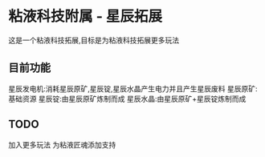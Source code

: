 # 粘液科技附属 - 星辰拓展
这是一个粘液科技拓展,目标是为粘液科技拓展更多玩法

## 目前功能
星辰发电机:消耗星辰原矿,星辰锭,星辰水晶产生电力并且产生星辰废料
星辰原矿:基础资源
星辰锭:由星辰原矿炼制而成
星辰水晶:由星辰原矿+星辰锭炼制而成

## TODO
加入更多玩法
为粘液匠魂添加支持
